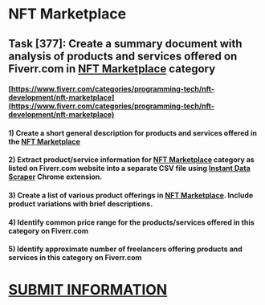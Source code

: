 # NFT Marketplace
## Task [377]: Create a summary document with analysis of products and services offered on Fiverr.com in [NFT Marketplace](https://www.fiverr.com/categories/programming-tech/nft-development/nft-marketplace) category
#### [https://www.fiverr.com/categories/programming-tech/nft-development/nft-marketplace](https://www.fiverr.com/categories/programming-tech/nft-development/nft-marketplace)
#### 1) Create a short general description for products and services offered in the [NFT Marketplace](https://www.fiverr.com/categories/programming-tech/nft-development/nft-marketplace)
#### 2) Extract product/service information for [NFT Marketplace](https://www.fiverr.com/categories/programming-tech/nft-development/nft-marketplace) category as listed on Fiverr.com website into a separate CSV file using [Instant Data Scraper](https://chrome.google.com/webstore/detail/instant-data-scraper/ofaokhiedipichpaobibbnahnkdoiiah) Chrome extension.
#### 3) Create a list of various product offerings in [NFT Marketplace](https://www.fiverr.com/categories/programming-tech/nft-development/nft-marketplace). Include product variations with brief descriptions.
#### 4) Identify common price range for the products/services offered in this category on Fiverr.com
#### 5) Identify approximate number of freelancers offering products and services in this category on Fiverr.com

# [SUBMIT INFORMATION](https://forms.office.com/r/8AEKjkLxKG)
